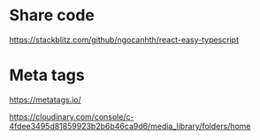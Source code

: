 # Share code

https://stackblitz.com/github/ngocanhth/react-easy-typescript


# Meta tags

https://metatags.io/

https://cloudinary.com/console/c-4fdee3495d81859923b2b6b46ca9d6/media_library/folders/home